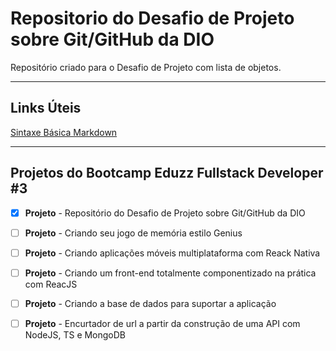 #  Repositorio do Desafio de Projeto sobre Git/GitHub da DIO
Repositório criado para o Desafio de Projeto com lista de objetos.



---

## Links Úteis
[Sintaxe Básica Markdown](https://www.markdownguide.org/basic-syntax/)



---

## Projetos do Bootcamp Eduzz Fullstack Developer #3

- [x] **Projeto** - Repositório do Desafio de Projeto sobre Git/GitHub da DIO
- [ ] **Projeto** - Criando seu jogo de memória estilo Genius
- [ ] **Projeto** - Criando aplicações móveis multiplataforma com Reack Nativa
- [ ] **Projeto** - Criando um front-end totalmente componentizado na prática com ReacJS
- [ ] **Projeto** - Criando a base de dados para suportar a aplicação 
- [ ] **Projeto** - Encurtador de url a partir da construção de uma API com NodeJS, TS e MongoDB

